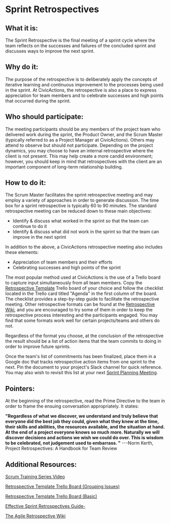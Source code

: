 # Sprint Retrospectives

## What it is:

The Sprint Retrospective is the final meeting of a sprint cycle where the team reflects on the successes and failures of the concluded sprint and discusses ways to improve the next sprint.

## Why do it:

The purpose of the retrospective is to deliberately apply the concepts of iterative learning and continuous improvement to the processes being used in the sprint. At CivicActions, the retrospective is also a place to express appreciation for team members and to celebrate successes and high points that occurred during the sprint.

## Who should participate:

The meeting participants should be any members of the project team who delivered work during the sprint, the Product Owner, and the Scrum Master (typically referred to as a Project Manager at CivicActions). Others may attend to observe but should not participate.
Depending on the project dynamics, you may choose to have an internal retrospective where the client is not present. This may help create a more candid environment; however, you should keep in mind that retrospectives with the client are an important component of long-term relationship building.

## How to do it:

The Scrum Master facilitates the sprint retrospective meeting and may employ a variety of approaches in order to generate discussion. The time box for a sprint retrospective is typically 60 to 90 minutes. The standard retrospective meeting can be reduced down to these main objectives:

*   Identify & discuss what worked in the sprint so that the team can continue to do it
*   Identify & discuss what did not work in the sprint so that the team can improve in the next sprint

In addition to the above, a CivicActions retrospective meeting also includes these elements:

*   Appreciation of team members and their efforts
*   Celebrating successes and high points of the sprint

The most popular method used at CivicActions is the use of a Trello board to capture input simultaneously from all team members. Copy the [Retrospective Template](https://trello.com/b/jG9U4I6l) Trello board of your choice and follow the checklist located in the Trello card titled "Agenda" in the first column of the board. The checklist provides a step-by-step guide to facilitate the retrospective meeting.
Other retrospective formats can be found at the [Retrospective Wiki](http://retrospectivewiki.org/index.php?title=Retrospective_Plans), and you are encouraged to try some of them in order to keep the retrospective process interesting and the participants engaged. You may find that some formats work well for certain projects/teams and others do not.

Regardless of the format you choose, at the conclusion of the retrospective the result should be a list of action items that the team commits to doing in order to improve future sprints.

Once the team's list of commitments has been finalized, place them in a Google doc that tracks retrospective action items from one sprint to the next. Pin the document to your project's Slack channel for quick reference. You may also wish to revisit this list at your next [Sprint Planning Meeting](sprint-planning-meetings.md).

## Pointers:

At the beginning of the retrospective, read the Prime Directive to the team in order to frame the ensuing conversation appropriately. It states:

**"Regardless of what we discover, we understand and truly believe that everyone did the best job they could, given what they knew at the time, their skills and abilities, the resources available, and the situation at hand. At the end of a project everyone knows so much more. Naturally we will discover decisions and actions we wish we could do over. This is wisdom to be celebrated, not judgement used to embarrass. "**
\---Norm Kerth, Project Retrospectives: A Handbook for Team Review

## Additional Resources:

[Scrum Training Series Video](http://scrumtrainingseries.com/SprintRetrospectiveMeeting/SprintRetrospectiveMeeting.htm)

[Retrospective Template Trello Board (Grouping Issues)](https://trello.com/b/jG9U4I6l)

[Retrospective Template Trello Board (Basic)](https://trello.com/b/YEXXigXH)

[Effective Sprint Retrospectives Guide-](https://msdn.microsoft.com/en-us/library/jj620912(v=vs.120).aspx)

[The Agile Retrospective Wiki](http://retrospectivewiki.org/)

